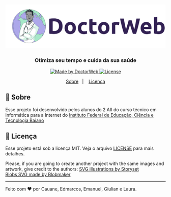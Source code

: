 <h1 align="center">
    <img alt="Launchbase" src="./doctorWeb.png" width="600px" />
</h1>

<h3 align="center">
  Otimiza seu tempo e cuida da sua saúde
</h3>

<p align="center">

  <a href="https://rocketseat.com.br">
    <img alt="Made by DoctorWeb" src="https://img.shields.io/badge/made%20by-DoctorWeb-%23F8952D">
  </a>

  <a href="LICENSE" >
    <img alt="License" src="https://img.shields.io/badge/license-MIT-%23F8952D">
  </a>

</p>

<p align="center">
  <a href="#calendar-sobre">Sobre</a>&nbsp;&nbsp;&nbsp;|&nbsp;&nbsp;&nbsp; 
  <a href="#memo-licença">Licença</a>
</p>



## :calendar: Sobre

Esse projeto foi desenvolvido pelos alunos do 2 AII do curso técnico em Informática para a Internet do [Instituto Federal de Educação, Ciência e Tecnologia  Baiano](https://ifbaiano.edu.br)


## :memo: Licença

Esse projeto está sob a licença MIT. Veja o arquivo [LICENSE](/LICENSE) para mais detalhes.

Please, if you are going to create another project with the same images and artwork, give credit to the authors: 
<a href="https://storyset.com/business">SVG illustrations by Storyset</a><br>
<a href="https://www.blobmaker.app/">Blobs SVG made by Blobmaker</a>

---

Feito com :heart: por Cauane, Edmarcos, Emanuel, Giulian e Laura.<br>
